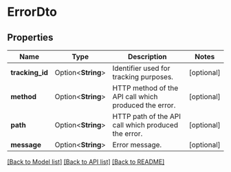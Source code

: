# ErrorDto

## Properties

Name | Type | Description | Notes
------------ | ------------- | ------------- | -------------
**tracking_id** | Option<**String**> | Identifier used for tracking purposes. | [optional]
**method** | Option<**String**> | HTTP method of the API call which produced the error. | [optional]
**path** | Option<**String**> | HTTP path of the API call which produced the error. | [optional]
**message** | Option<**String**> | Error message. | [optional]

[[Back to Model list]](../README.md#documentation-for-models) [[Back to API list]](../README.md#documentation-for-api-endpoints) [[Back to README]](../README.md)


